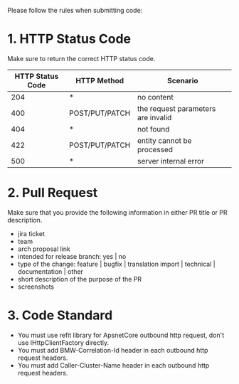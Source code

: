 Please follow the rules when submitting code:

# 1. HTTP Status Code

Make sure to return the correct HTTP status code.

HTTP Status Code | HTTP Method | Scenario
-- | -- | --
204 | * | no content
400 | POST/PUT/PATCH | the request parameters are invalid
404 | * | not found
422 | POST/PUT/PATCH | entity cannot be processed
500 | * | server internal error

# 2. Pull Request

Make sure that you provide the following information in either PR title or PR description.

- jira ticket
- team
- arch proposal link
- intended for release branch: yes | no
- type of the change: feature | bugfix | translation import | technical | documentation | other
- short description of the purpose of the PR
- screenshots

# 3. Code Standard

- You must use refit library for ApsnetCore outbound http request, don't use IHttpClientFactory directly.
- You must add BMW-Correlation-Id header in each outbound http request headers.
- You must add Caller-Cluster-Name header in each outbound http request headers.
